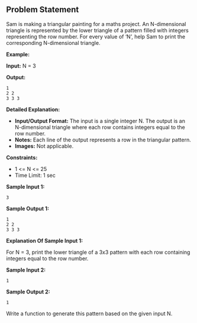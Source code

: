 ## Problem Statement

Sam is making a triangular painting for a maths project. An N-dimensional triangle is represented by the lower triangle of a pattern filled with integers representing the row number. For every value of ‘N’, help Sam to print the corresponding N-dimensional triangle.

**Example:**

**Input:** N = 3

**Output:**
```
1
2 2 
3 3 3
```

**Detailed Explanation:**

- **Input/Output Format:** The input is a single integer N. The output is an N-dimensional triangle where each row contains integers equal to the row number.
- **Notes:** Each line of the output represents a row in the triangular pattern.
- **Images:** Not applicable.

**Constraints:**
- 1 <= N <= 25
- Time Limit: 1 sec

**Sample Input 1:**
```
3
```

**Sample Output 1:**
```
1
2 2 
3 3 3
```

**Explanation Of Sample Input 1:**

For N = 3, print the lower triangle of a 3x3 pattern with each row containing integers equal to the row number.

**Sample Input 2:**
```
1
```

**Sample Output 2:**
```
1
```

Write a function to generate this pattern based on the given input N.